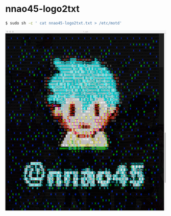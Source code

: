 # nnao45-logo2txt

```bash
$ sudo sh -c ' cat nnao45-logo2txt.txt > /etc/motd'
```

![result](https://github.com/nnao45/nnao45-logo2txt/blob/master/nnao45-logo.png)
